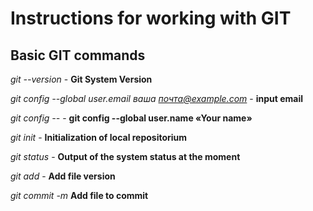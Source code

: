 # Instructions for working with GIT

## Basic GIT commands

*git --version* - **Git System Version**

*git config --global user.email ваша почта@example.com* - **input email**

*git config --* - **git config --global user.name «Your name»**

*git init* - **Initialization of local repositorium**

*git status* - **Output of the system status at the moment**

*git add* - **Add file version**

*git commit -m* **Add file to commit**
